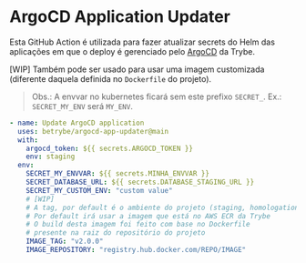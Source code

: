 # ArgoCD Application Updater

Esta GitHub Action é utilizada para fazer atualizar secrets do Helm das aplicações em que o deploy é gerenciado pelo [ArgoCD](https://deploy.betrybe.com) da Trybe.

[WIP] Também pode ser usado para usar uma imagem customizada (diferente daquela definida no `Dockerfile` do projeto).

> Obs.: A envvar no kubernetes ficará sem este prefixo `SECRET_`. Ex.: `SECRET_MY_ENV` será `MY_ENV`.

```yaml
- name: Update ArgoCD application
  uses: betrybe/argocd-app-updater@main
  with:
    argocd_token: ${{ secrets.ARGOCD_TOKEN }}
    env: staging
  env:
    SECRET_MY_ENVVAR: ${{ secrets.MINHA_ENVVAR }}
    SECRET_DATABASE_URL: ${{ secrets.DATABASE_STAGING_URL }}
    SECRET_MY_CUSTOM_ENV: "custom value"
    # [WIP]
    # A tag, por default é o ambiente do projeto (staging, homologation, production)
    # Por default irá usar a imagem que está no AWS ECR da Trybe
    # O build desta imagem foi feito com base no Dockerfile
    # presente na raiz do repositório do projeto
    IMAGE_TAG: "v2.0.0"
    IMAGE_REPOSITORY: "registry.hub.docker.com/REPO/IMAGE"
```
